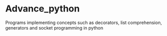 # Advance_python
Programs implementing concepts such as decorators, list comprehension, generators and socket programming in python
